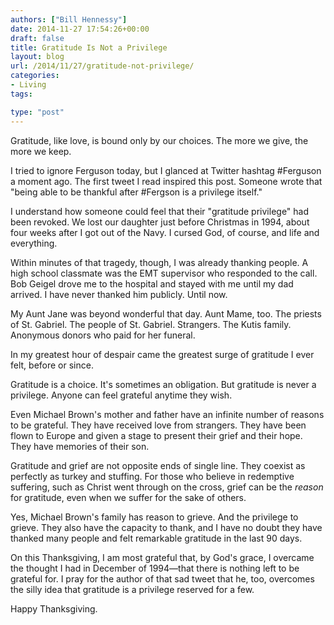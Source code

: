 ```yaml
---
authors: ["Bill Hennessy"]
date: 2014-11-27 17:54:26+00:00
draft: false
title: Gratitude Is Not a Privilege
layout: blog
url: /2014/11/27/gratitude-not-privilege/
categories:
- Living
tags:

type: "post"
---
```


Gratitude, like love, is bound only by our choices. The more we give, the more we keep.

I tried to ignore Ferguson today, but I glanced at Twitter hashtag #Ferguson a moment ago. The first tweet I read inspired this post. Someone wrote that "being able to be thankful after #Fergson is a privilege itself."

I understand how someone could feel that their "gratitude privilege" had been revoked. We lost our daughter just before Christmas in 1994, about four weeks after I got out of the Navy. I cursed God, of course, and life and everything.

Within minutes of that tragedy, though, I was already thanking people. A high school classmate was the EMT supervisor who responded to the call. Bob Geigel drove me to the hospital and stayed with me until my dad arrived. I have never thanked him publicly. Until now.

My Aunt Jane was beyond wonderful that day. Aunt Mame, too. The priests of St. Gabriel. The people of St. Gabriel. Strangers. The Kutis family. Anonymous donors who paid for her funeral.

In my greatest hour of despair came the greatest surge of gratitude I ever felt, before or since.

Gratitude is a choice. It's sometimes an obligation. But gratitude is never a privilege. Anyone can feel grateful anytime they wish.

Even Michael Brown's mother and father have an infinite number of reasons to be grateful. They have received love from strangers. They have been flown to Europe and given a stage to present their grief and their hope. They have memories of their son.

Gratitude and grief are not opposite ends of single line. They coexist as perfectly as turkey and stuffing. For those who believe in redemptive suffering, such as Christ went through on the cross, grief can be the _reason_ for gratitude, even when we suffer for the sake of others.

Yes, Michael Brown's family has reason to grieve. And the privilege to grieve. They also have the capacity to thank, and I have no doubt they have thanked many people and felt remarkable gratitude in the last 90 days.

On this Thanksgiving, I am most grateful that, by God's grace, I overcame the thought I had in December of 1994—that there is nothing left to be grateful for. I pray for the author of that sad tweet that he, too, overcomes the silly idea that gratitude is a privilege reserved for a few.

Happy Thanksgiving.

